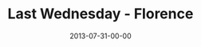 ---
layout: message
category: message
series: "God Is ____"
title: "Last Wednesday - Florence"
date: 2013-07-31-00-00
message_id: 803
---